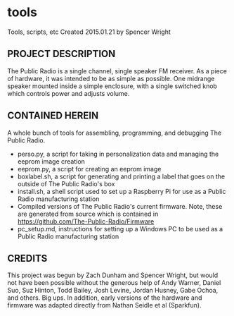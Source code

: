 # tools
Tools, scripts, etc
Created 2015.01.21 by Spencer Wright


## PROJECT DESCRIPTION
The Public Radio is a single channel, single speaker FM receiver. 
As a piece of hardware, it was intended to be as simple as possible. One midrange speaker mounted inside a simple enclosure, with a single switched knob which controls power and adjusts volume.


## CONTAINED HEREIN
A whole bunch of tools for assembling, programming, and debugging The Public Radio. 
* perso.py, a script for taking in personalization data and managing the eeprom image creation
* eeprom.py, a script for creating an eeprom image
* boxlabel.sh, a script for generating and printing a label that goes on the outside of The Public Radio's box
* install.sh, a shell script used to set up a Raspberry Pi for use as a Public Radio manufacturing station
* Compiled versions of The Public Radio's current firmware. Note, these are generated from source which is contained in https://github.com/The-Public-Radio/Firmware
* pc_setup.md, instructions for setting up a Windows PC to be used as a Public Radio manufacturing station

## CREDITS
This project was begun by Zach Dunham and Spencer Wright, but would not have been possible without the generous help of Andy Warner, Daniel Suo, Suz Hinton, Todd Bailey, Josh Levine, Jordan Husney, Gabe Ochoa, and others. Big ups.
In addition, early versions of the hardware and firmware was adapted directly from Nathan Seidle et al (Sparkfun).
